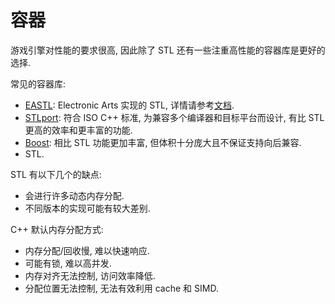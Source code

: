 # 容器

游戏引擎对性能的要求很高, 因此除了 STL 还有一些注重高性能的容器库是更好的选择.

常见的容器库:

- [EASTL]: Electronic Arts 实现的 STL, 详情请参考[文档](http://www.open-std.org/jtc1/sc22/wg21/docs/papers/2007/n2271.html).
- [STLport]: 符合 ISO C++ 标准, 为兼容多个编译器和目标平台而设计, 有比 STL 更高的效率和更丰富的功能.
- [Boost]: 相比 STL 功能更加丰富, 但体积十分庞大且不保证支持向后兼容.
- STL.

STL 有以下几个的缺点:

- 会进行许多动态内存分配.
- 不同版本的实现可能有较大差别.

C++ 默认内存分配方式:

- 内存分配/回收慢, 难以快速响应.
- 可能有锁, 难以高并发.
- 内存对齐无法控制, 访问效率降低.
- 分配位置无法控制, 无法有效利用 cache 和 SIMD.

[EASTL]:   https://github.com/electronicarts/EASTL
[STLport]: http://www.stlport.org
[Boost]:   https://www.boost.org/
